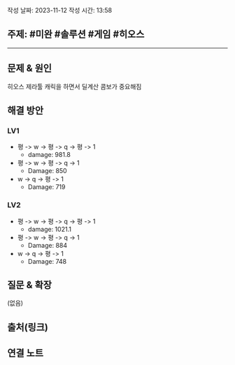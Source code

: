 작성 날짜: 2023-11-12
작성 시간: 13:58

## 주제: #미완 #솔루션 #게임 #히오스

----

## 문제 & 원인
히오스 제라툴 캐릭을 하면서 딜계산 콤보가 중요해짐

## 해결 방안
### LV1
- 평 -> w -> 평 -> q -> 평 -> 1 
	- damage: 981.8
- 평 -> w -> 평 -> q  -> 1
	- Damage: 850
-  w  -> q -> 평 -> 1
	- Damage: 719

### LV2
- 평 -> w -> 평 -> q -> 평 -> 1 
	- damage: 1021.1
- 평 -> w -> 평 -> q  -> 1
	- Damage: 884
-  w  -> q -> 평 -> 1
	- Damage: 748

## 질문 & 확장

(없음)

## 출처(링크)


## 연결 노트
